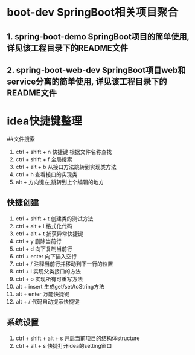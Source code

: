 # boot-dev SpringBoot相关项目聚合
    
## 1. spring-boot-demo SpringBoot项目的简单使用, 详见该工程目录下的README文件
## 2. spring-boot-web-dev SpringBoot项目web和service分离的简单使用, 详见该工程目录下的README文件

# idea快捷键整理
##文件搜索
 1. ctrl + shift + n 快捷键 根据文件名称查找
 2. ctrl + shift + f 全局搜索
 3. ctrl + alt + b 从接口方法跳转到实现类方法
 4. ctrl + h 查看接口的实现类
 5. alt + 方向键左,跳转到上个编辑的地方
 
## 快捷创建
 1. ctrl + shift + t 创建类的测试方法
 2. ctrl + alt + l 格式化代码
 3. ctrl + alt + t 捕获异常快捷键
 4. ctrl + y 删除当前行
 5. ctrl + d 向下复制当前行
 6. ctrl + enter 向下插入空行
 7. ctrl + / 注释当前行并移动到下一行的位置
 8. ctrl + i 实现父类接口的方法
 9. ctrl + o 实现所有可重写方法
 10. alt + insert 生成get/set/toString方法
 11. alt + enter 万能快捷键
 12. alt + / 代码自动提示快捷键
 
## 系统设置
 1. ctrl + shift + alt + s 开启当前项目的结构体structure
 2. ctrl + alt + s 快捷打开idea的setting窗口 